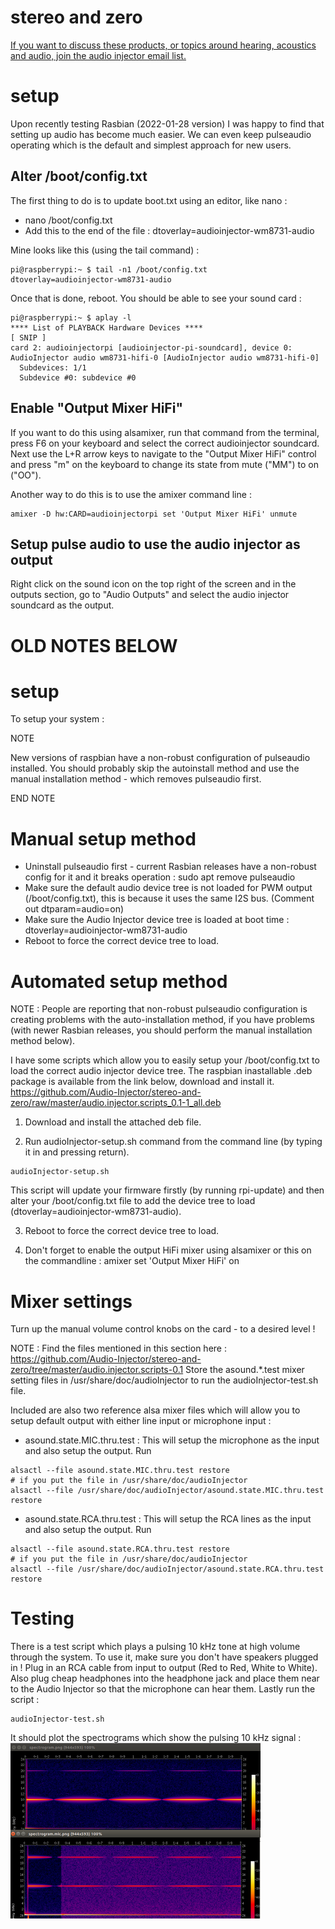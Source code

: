 # stereo and zero

[If you want to discuss these products, or topics around hearing, acoustics and audio, join the audio injector email list.](https://lists.audioinjector.net/mailman/listinfo/people)

# setup
Upon recently testing Rasbian (2022-01-28 version) I was happy to find that setting up audio has become much easier. We can even keep pulseaudio operating which is the default and simplest approach for new users.

## Alter /boot/config.txt

The first thing to do is to update boot.txt using an editor, like nano :
* nano /boot/config.txt
* Add this to the end of the file : dtoverlay=audioinjector-wm8731-audio

Mine looks like this (using the tail command) :
```
pi@raspberrypi:~ $ tail -n1 /boot/config.txt 
dtoverlay=audioinjector-wm8731-audio
```

Once that is done, reboot. You should be able to see your sound card :
```
pi@raspberrypi:~ $ aplay -l
**** List of PLAYBACK Hardware Devices ****
[ SNIP ]
card 2: audioinjectorpi [audioinjector-pi-soundcard], device 0: AudioInjector audio wm8731-hifi-0 [AudioInjector audio wm8731-hifi-0]
  Subdevices: 1/1
  Subdevice #0: subdevice #0

```
## Enable "Output Mixer HiFi"
If you want to do this using alsamixer, run that command from the terminal, press F6 on your keyboard and select the correct audioinjector soundcard. Next use the L+R arrow keys to navigate to the "Output Mixer HiFi" control and press "m" on the keyboard to change its state from mute ("MM") to on ("OO").

Another way to do this is to use the amixer command line :
```
amixer -D hw:CARD=audioinjectorpi set 'Output Mixer HiFi' unmute
```


## Setup pulse audio to use the audio injector as output
Right click on the sound icon on the top right of the screen and in the outputs section, go to "Audio Outputs" and select the audio injector soundcard as the output.

# OLD NOTES BELOW

# setup

To setup your system :

NOTE 

New versions of raspbian have a non-robust configuration of pulseaudio installed. You should probably skip the autoinstall method and use the manual installation method - which removes pulseaudio first.

END NOTE

# Manual setup method
* Uninstall pulseaudio first - current Rasbian releases have a non-robust config for it and it breaks operation : sudo apt remove pulseaudio
* Make sure the default audio device tree is not loaded for PWM output (/boot/config.txt), this is because it uses the same I2S bus. (Comment out dtparam=audio=on)
* Make sure the Audio Injector device tree is loaded at boot time : dtoverlay=audioinjector-wm8731-audio
* Reboot to force the correct device tree to load.

# Automated setup method
NOTE : People are reporting that non-robust pulseaudio configuration is creating problems with the auto-installation method, if you have problems (with newer Rasbian releases, you should perform the manual installation method below).

I have some scripts which allow you to easily setup your /boot/config.txt to load the correct audio injector device tree. The raspbian inastallable .deb package is available from the link below, download and install it.
https://github.com/Audio-Injector/stereo-and-zero/raw/master/audio.injector.scripts_0.1-1_all.deb

1. Download and install the attached deb file.

2. Run audioInjector-setup.sh command from the command line (by typing it in and pressing return).
```
audioInjector-setup.sh
```  
This script will update your firmware firstly (by running rpi-update) and then alter your /boot/config.txt file to add the device tree to load (dtoverlay=audioinjector-wm8731-audio).

3. Reboot to force the correct device tree to load.

4. Don't forget to enable the output HiFi mixer using alsamixer or this on the commandline : amixer set 'Output Mixer HiFi' on

# Mixer settings
Turn up the manual volume control knobs on the card - to a desired level !

NOTE : Find the files mentioned in this section here : https://github.com/Audio-Injector/stereo-and-zero/tree/master/audio.injector.scripts-0.1
Store the asound.*.test mixer setting files in /usr/share/doc/audioInjector to run the audioInjector-test.sh file.

Included are also two reference alsa mixer files which will allow you to setup default output with either line input or microphone input :

* asound.state.MIC.thru.test : This will setup the microphone as the input and also setup the output. Run
```
alsactl --file asound.state.MIC.thru.test restore
# if you put the file in /usr/share/doc/audioInjector 
alsactl --file /usr/share/doc/audioInjector/asound.state.MIC.thru.test restore
```
* asound.state.RCA.thru.test : This will setup the RCA lines as the input and also setup the output. Run
```
alsactl --file asound.state.RCA.thru.test restore
# if you put the file in /usr/share/doc/audioInjector 
alsactl --file /usr/share/doc/audioInjector/asound.state.RCA.thru.test restore
```

# Testing
There is a test script which plays a pulsing 10 kHz tone at high volume through the system. To use it, make sure you don't have speakers plugged in ! Plug in an RCA cable from input to output (Red to Red, White to White). Also plug cheap headphones into the headphone jack and place them near to the Audio Injector so that the microphone can hear them. Lastly run the script :
```
audioInjector-test.sh
```
It should plot the spectrograms which show the pulsing 10 kHz signal :
![spectrogram example](https://github.com/Audio-Injector/stereo-and-zero/blob/master/stereo.test.png)
